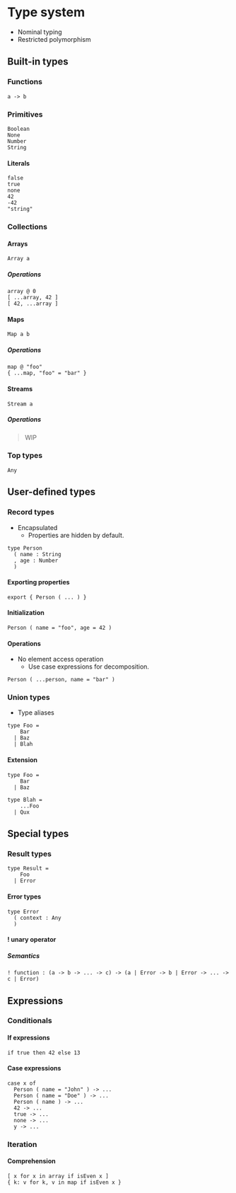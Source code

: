 # Type system

- Nominal typing
- Restricted polymorphism

## Built-in types

### Functions

```
a -> b
```

### Primitives

```
Boolean
None
Number
String
```

#### Literals

```
false
true
none
42
-42
"string"
```

### Collections

#### Arrays

```
Array a
```

##### Operations

```
array @ 0
[ ...array, 42 ]
[ 42, ...array ]
```

#### Maps

```
Map a b
```

##### Operations

```
map @ "foo"
{ ...map, "foo" = "bar" }
```

#### Streams

```
Stream a
```

##### Operations

> WIP

### Top types

```
Any
```

## User-defined types

### Record types

- Encapsulated
  - Properties are hidden by default.

```
type Person
  ( name : String
  , age : Number
  )
```

#### Exporting properties

```
export { Person ( ... ) }
```

#### Initialization

```
Person ( name = "foo", age = 42 )
```

#### Operations

- No element access operation
  - Use case expressions for decomposition.

```
Person ( ...person, name = "bar" )
```

### Union types

- Type aliases

```
type Foo =
    Bar
  | Baz
  | Blah
```

#### Extension

```
type Foo =
    Bar
  | Baz

type Blah =
    ...Foo
  | Qux
```

## Special types

### Result types

```
type Result =
    Foo
  | Error
```

#### Error types

```
type Error
  ( context : Any
  )
```

#### ! unary operator

##### Semantics

```
! function : (a -> b -> ... -> c) -> (a | Error -> b | Error -> ... -> c | Error)
```

## Expressions

### Conditionals

#### If expressions

```
if true then 42 else 13
```

#### Case expressions

```
case x of
  Person ( name = "John" ) -> ...
  Person ( name = "Doe" ) -> ...
  Person ( name ) -> ...
  42 -> ...
  true -> ...
  none -> ...
  y -> ...
```

### Iteration

#### Comprehension

```
[ x for x in array if isEven x ]
{ k: v for k, v in map if isEven x }
```

